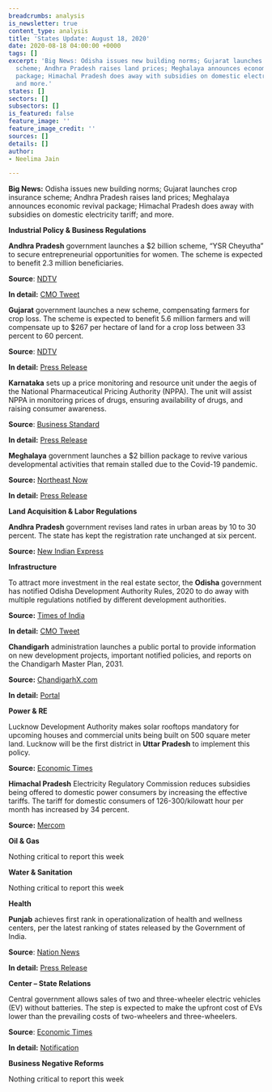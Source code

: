 ```yaml
---
breadcrumbs: analysis
is_newsletter: true
content_type: analysis
title: 'States Update: August 18, 2020'
date: 2020-08-18 04:00:00 +0000
tags: []
excerpt: 'Big News: Odisha issues new building norms; Gujarat launches crop insurance
  scheme; Andhra Pradesh raises land prices; Meghalaya announces economic revival
  package; Himachal Pradesh does away with subsidies on domestic electricity tariff;
  and more.'
states: []
sectors: []
subsectors: []
is_featured: false
feature_image: ''
feature_image_credit: ''
sources: []
details: []
author:
- Neelima Jain

---
```

**Big News:** Odisha issues new building norms; Gujarat launches crop insurance scheme; Andhra Pradesh raises land prices; Meghalaya announces economic revival package; Himachal Pradesh does away with subsidies on domestic electricity tariff; and more.

**Industrial Policy & Business Regulations**

**Andhra Pradesh** government launches a $2 billion scheme, “YSR Cheyutha” to secure entrepreneurial opportunities for women. The scheme is expected to benefit 2.3 million beneficiaries.

**Source**: [NDTV](https://www.ndtv.com/top-stories/andhra-pradesh-chief-minister-ys-jagan-mohan-reddy-launches-rs-17-000-crore-scheme-to-empower-women-2278552)

**In detail:** [CMO Tweet](https://twitter.com/AndhraPradeshCM/status/1293435743914692610?s=20)

**Gujarat** government launches a new scheme, compensating farmers for crop loss. The scheme is expected to benefit 5.6 million farmers and will compensate up to $267 per hectare of land for a crop loss between 33 percent to 60 percent.

**Source**: [NDTV](https://www.ndtv.com/india-news/gujarat-government-launches-new-scheme-to-compensate-farmers-for-crop-loss-2277151)

**In detail:** [Press Release](https://gujaratinformation.net/article/?id=MTk0NDY=)

**Karnataka** sets up a price monitoring and resource unit under the aegis of the National Pharmaceutical Pricing Authority (NPPA). The unit will assist NPPA in monitoring prices of drugs, ensuring availability of drugs, and raising consumer awareness.

**Source**: [Business Standard](https://www.business-standard.com/article/economy-policy/drug-price-monitoring-unit-set-up-in-karnataka-under-aegis-of-nppa-120081301864_1.html)

**In detail:** [Press Release](https://pib.gov.in/PressReleasePage.aspx?PRID=1645545)

**Meghalaya** government launches a $2 billion package to revive various developmental activities that remain stalled due to the Covid-19 pandemic.

**Source:** [Northeast Now](https://www.newindianexpress.com/nation/2020/aug/15/meghalaya-launches-programme-to-revive-activities-stalled-due-to-covid-outbreak-2183864.html)

**In detail:** [Press Release](https://meghalaya.gov.in/sites/default/files/press_release/Independence_Day_2020_CM_Speech.pdf)

**Land Acquisition & Labor Regulations**

**Andhra Pradesh** government revises land rates in urban areas by 10 to 30 percent. The state has kept the registration rate unchanged at six percent.

**Source:** [New Indian Express](https://www.newindianexpress.com/states/andhra-pradesh/2020/aug/11/andhra-pradesh-government-enhances-land-value-in-urban-areas-eyes-additional-revenue-2181851.html)

**Infrastructure**

To attract more investment in the real estate sector, the **Odisha** government has notified Odisha Development Authority Rules, 2020 to do away with multiple regulations notified by different development authorities.

**Source:** [Times of India](https://timesofindia.indiatimes.com/city/bhubaneswar/odisha-government-issues-new-building-rules-to-boost-covid-hit-real-estate-sector/articleshow/77548195.cms)

**In detail:** [CMO Tweet](https://twitter.com/CMO_Odisha/status/1294262142670053377?s=20)

**Chandigarh** administration launches a public portal to provide information on new development projects, important notified policies, and reports on the Chandigarh Master Plan, 2031.

**Source:** [ChandigarhX.com](https://chandigarhx.com/chandigarhdedicated-portal-for-info-on-developmental-work-launched/)

**In detail:** [Portal](https://urbanplanning.chd.gov.in/)

**Power & RE**

Lucknow Development Authority makes solar rooftops mandatory for upcoming houses and commercial units being built on 500 square meter land. Lucknow will be the first district in **Uttar Pradesh** to implement this policy.

**Source:** [Economic Times](https://energy.economictimes.indiatimes.com/news/renewable/lucknow-solar-rooftops-must-for-upcoming-houses-on-500sqm/77496017)

**Himachal Pradesh** Electricity Regulatory Commission reduces subsidies being offered to domestic power consumers by increasing the effective tariffs. The tariff for domestic consumers of 126-300/kilowatt hour per month has increased by 34 percent.

**Source:** [Mercom](https://mercomindia.com/himachal-pradesh-reduces-subsidies/)

**Oil & Gas**

Nothing critical to report this week

**Water & Sanitation**

Nothing critical to report this week

**Health**

**Punjab** achieves first rank in operationalization of health and wellness centers, per the latest ranking of states released by the Government of India.

**Source**: [Nation News](https://nationnews.in/punjab-achieves-1st-rank-in-operationalisation-of-hwcs-balbir-singh-sidhu/)

**In detail:** [Press Release](http://diprpunjab.gov.in/?q=content/punjab-achieves-1st-rank-operationalisation-hwcs-balbir-singh-sidhu)

**Center – State Relations**

Central government allows sales of two and three-wheeler electric vehicles (EV) without batteries. The step is expected to make the upfront cost of EVs lower than the prevailing costs of two-wheelers and three-wheelers.

**Source**: [Economic Times](https://energy.economictimes.indiatimes.com/news/power/govt-allows-sale-and-registration-of-evs-without-batteries-move-likely-to-push-battery-swapping/77516077)

**In detail:** [Notification](https://twitter.com/MORTHIndia/status/1293562252813979651?s=20)

**Business Negative Reforms**

Nothing critical to report this week

